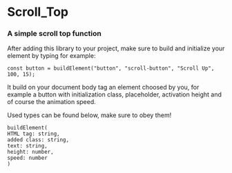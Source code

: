 # Scroll_Top
### A simple scroll top function

After adding this library to your project, make sure to build and initialize your element by 
typing for example:
```
const button = buildElement("button", "scroll-button", "Scroll Up", 100, 15);
```
It build on your document body tag an element choosed by you, for example a button with initialization
class, placeholder, activation height and of course the animation speed.


Used types can be found below, make sure to obey them! 
``` 
buildElement(
HTML tag: string,
added class: string, 
text: string, 
height: number,
speed: number
)
``` 